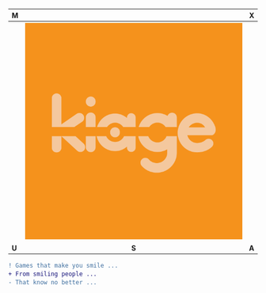 |    __M__    |            | __X__   |
| ------------- |:-------------:| -----:|
|       | ![Kiage](./img/kiage_logo_sm.png "Kiage Logo")      |    |
| __U__ |   __S__    |  __A__  |

<!--
**teamkiage/teamkiage** is a ✨ _special_ ✨ repository because its `README.md` (this file) appears on your GitHub profile.

Here are some ideas to get you started:

- 🔭 I’m currently working on ...
- 🌱 I’m currently learning ...
- 👯 I’m looking to collaborate on ...
- 🤔 I’m looking for help with ...
- 💬 Ask me about ...
- 📫 How to reach me: ...
- 😄 Pronouns: ...
- ⚡ Fun fact: ...
```diff
- text in red
+ text in green
! Want to hear a coll idea for a game...?
# text in gray
@@ text in purple (and bold)@@
```

-->


```diff
! Games that make you smile ...
+ From smiling people ...
- That know no better ...
```

